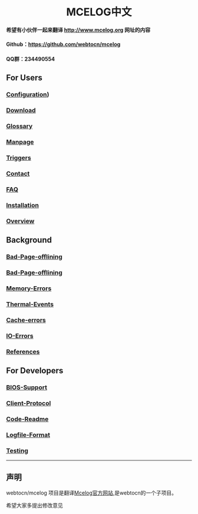 # <center> MCELOG中文 </center>

#### 希望有小伙伴一起来翻译 http://www.mcelog.org 网址的内容
#### Github：https://github.com/webtocn/mcelog 
#### QQ群：234490554


## For Users

### [Configuration](ForUsers/Configuration.md))
### [Download](ForUsers/Download.md)  
### [Glossary](ForUsers/Glossary.md)      
### [Manpage](ForUsers/Manpage.md)   
### [Triggers](ForUsers/Triggers.md)
### [Contact](ForUsers/Contact.md)        
### [FAQ](ForUsers/FAQ.md)       
### [Installation](ForUsers/Installation.md)  
### [Overview](ForUsers/Overview.md)

## Background

### [Bad-Page-offlining](Background/Bad-Page-offlining.md)  
### [Bad-Page-offlining](Background/Error-Flow.md)  
### [Memory-Errors](Background/Memory-Errors.md)  
### [Thermal-Events](Background/Thermal-Events.md)
### [Cache-errors](Background/Cache-errors.md)        
### [IO-Errors](Background/IO-Errors.md)   
### [References](Background/References.md)


## For Developers

### [BIOS-Support](ForDevelopers/BIOS-Support.md)  
### [Client-Protocol](ForDevelopers/Client-Protocol.md)  
### [Code-Readme](ForDevelopers/Code-Readme.md)  
### [Logfile-Format](ForDevelopers/Logfile-Format.md)  
### [Testing](ForDevelopers/Testing.md)


----------
## 声明

webtocn/mcelog 项目是翻译[Mcelog官方网站](http://www.mcelog.org),是webtocn的一个子项目。   

希望大家多提出修改意见